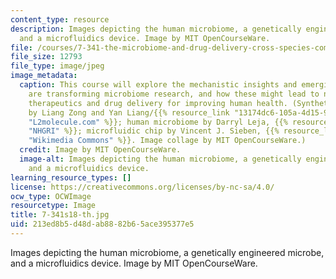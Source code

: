 ```yaml
---
content_type: resource
description: Images depicting the human microbiome, a genetically engineered microbe,
  and a microfluidics device. Image by MIT OpenCourseWare.
file: /courses/7-341-the-microbiome-and-drug-delivery-cross-species-communication-in-health-and-disease-spring-2018/213ed8b5d48dab8882b65ace395377e5_7-341s18-th.jpg
file_size: 12793
file_type: image/jpeg
image_metadata:
  caption: This course will explore the mechanistic insights and emerging tools that
    are transforming microbiome research, and how these might lead to new types of
    therapeutics and drug delivery for improving human health. (Synthetic circuit
    by Liang Zong and Yan Liang/{{% resource_link "13174dc6-105a-4d15-946d-bd903571e58d"
    "L2molecule.com" %}}; human microbiome by Darryl Leja, {{% resource_link "666661cc-88be-4796-965c-47d92333236c"
    "NHGRI" %}}; microfluidic chip by Vincent J. Sieben, {{% resource_link "adcbcc30-d157-4ddf-bd1b-7ce5a610821d"
    "Wikimedia Commons" %}}. Image collage by MIT OpenCourseWare.)
  credit: Image by MIT OpenCourseWare.
  image-alt: Images depicting the human microbiome, a genetically engineered microbe,
    and a microfluidics device.
learning_resource_types: []
license: https://creativecommons.org/licenses/by-nc-sa/4.0/
ocw_type: OCWImage
resourcetype: Image
title: 7-341s18-th.jpg
uid: 213ed8b5-d48d-ab88-82b6-5ace395377e5
---
```

Images depicting the human microbiome, a genetically engineered microbe, and a microfluidics device. Image by MIT OpenCourseWare.